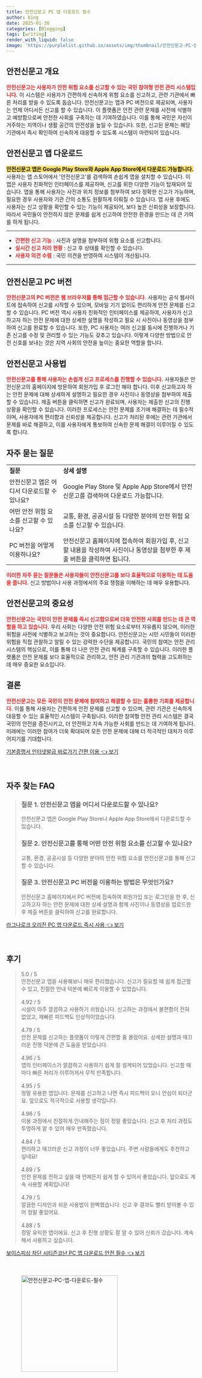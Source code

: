 ```yaml
---
title: 안전신문고 PC 앱 다운로드 필수
author: bing
date: 2025-01-30
categories: [Blogging]
tags: [writing]
render_with_liquid: false
image: 'https://purplelist.github.io/assets/img/thumbnail/안전신문고-PC-앱-다운로드-필수.webp'
---
```



<h2 id='안전신문고_개요'>안전신문고 개요</h2>

<p><b><span style="color: #ee2323;">안전신문고는 사용자가 안전 위험 요소를 신고할 수 있는 국민 참여형 안전 관리 시스템입니다.</span></b> 이 시스템은 사용자가 간편하게 신속하게 위험 요소를 신고하고, 관련 기관에서 빠른 처리를 받을 수 있도록 돕습니다. 안전신문고는 앱과 PC 버전으로 제공되며, 사용자는 언제 어디서든 신고를 할 수 있습니다. 이 플랫폼은 안전 관련 문제를 사전에 식별하고 예방함으로써 안전한 사회를 구축하는 데 기여하였습니다. 이를 통해 국민은 자신이 거주하는 지역이나 생활 공간의 안전성을 높일 수 있습니다. 또한, 신고된 문제는 해당 기관에서 즉시 확인하여 신속하게 대응할 수 있도록 시스템이 마련되어 있습니다.</p>

<h2 id='안전신문고_앱_다운로드'>안전신문고 앱 다운로드</h2>

<p><b><span style="background-color: #ffe066;">안전신문고 앱은 Google Play Store와 Apple App Store에서 다운로드 가능합니다.</span></b> 사용자는 앱 스토어에서 '안전신문고'를 검색하여 손쉽게 앱을 설치할 수 있습니다. 이 앱은 사용자 친화적인 인터페이스를 제공하며, 신고를 위한 다양한 기능이 탑재되어 있습니다. 앱을 통해 사용자는 사진과 위치 정보를 첨부하여 보다 정확한 신고가 가능하며, 필요한 경우 사용자와 기관 간의 소통도 원활하게 이뤄질 수 있습니다. 앱 사용 후에도 사용자는 신고 상황을 확인할 수 있는 기능이 제공되어, 보다 높은 신뢰성을 보장합니다. 따라서 국민들이 안전하지 않은 문제를 쉽게 신고하여 안전한 환경을 만드는 데 큰 기여를 하게 됩니다.</p>

<hr />

<ul>
    <li><b><span style="color: #ee2323;">간편한 신고 기능</span></b> : 사진과 설명을 첨부하여 위험 요소를 신고합니다.</li>
    <li><b><span style="color: #ee2323;">실시간 신고 처리 현황</span></b> : 신고 후 상태를 확인할 수 있습니다.</li>
    <li><b><span style="color: #ee2323;">사용자 의견 수렴</span></b> : 국민 의견을 반영하여 시스템이 개선됩니다.</li>
</ul>

<hr />

<h2 id='안전신문고_PC_버전'>안전신문고 PC 버전</h2>

<p><b><span style="color: #ee2323;">안전신문고의 PC 버전은 웹 브라우저를 통해 접근할 수 있습니다.</span></b> 사용자는 공식 웹사이트에 접속하여 신고를 시작할 수 있으며, 모바일 기기 없이도 편리하게 안전 문제를 신고할 수 있습니다. PC 버전 역시 사용자 친화적인 인터페이스를 제공하여, 사용자가 신고하고자 하는 안전 문제에 대한 상세한 설명을 작성하고 필요 시 사진이나 동영상을 첨부하여 신고를 완료할 수 있습니다. 또한, PC 사용자는 여러 신고를 동시에 진행하거나 기존 신고를 수정 및 관리할 수 있는 기능도 갖추고 있습니다. 이렇게 다양한 방법으로 안전 신호를 보내는 것은 지역 사회의 안전을 높이는 중요한 역할을 합니다.</p>

<h2 id='안전신문고_사용법'>안전신문고 사용법</h2>

<p><b><span style="color: #ee2323;">안전신문고를 통해 사용자는 손쉽게 신고 프로세스를 진행할 수 있습니다.</span></b> 사용자들은 안전신문고의 홈페이지에 방문하여 회원가입 후 로그인 해야 합니다. 이후 신고하고자 하는 안전 문제에 대해 상세하게 설명하고 필요한 경우 사진이나 동영상을 첨부하여 제출할 수 있습니다. 제출 버튼을 클릭하면 신고가 완료되며, 사용자는 제출한 신고의 진행 상황을 확인할 수 있습니다. 이러한 프로세스는 안전 문제를 조기에 해결하는 데 필수적이며, 사용자에게 편리함과 신뢰성을 제공합니다. 신고가 처리된 후에는 관련 기관에서 문제를 바로 해결하고, 이를 사용자에게 통보하여 신속한 문제 해결이 이루어질 수 있도록 합니다.</p>

<h2 id='자주_묻는_질문'>자주 묻는 질문</h2>

<table>
    <tr>
        <td><b>질문</b></td>
        <td><b>상세 설명</b></td>
    </tr>
    <tr>
        <td>안전신문고 앱은 어디서 다운로드할 수 있나요?</td>
        <td>Google Play Store 및 Apple App Store에서 안전신문고를 검색하여 다운로드 가능합니다.</td>
    </tr>
    <tr>
        <td>어떤 안전 위험 요소를 신고할 수 있나요?</td>
        <td>교통, 환경, 공공시설 등 다양한 분야의 안전 위험 요소를 신고할 수 있습니다.</td>
    </tr>
    <tr>
        <td>PC 버전을 어떻게 이용하나요?</td>
        <td>안전신문고 홈페이지에 접속하여 회원가입 후, 신고할 내용을 작성하여 사진이나 동영상을 첨부한 후 제출 버튼을 클릭하면 됩니다.</td>
    </tr>
</table>

<p><b><span style="color: #ee2323;">이러한 자주 묻는 질문들은 사용자들이 안전신문고를 보다 효율적으로 이용하는 데 도움을 줍니다.</span></b> 신고 방법이나 사용 과정에서의 주요 쟁점을 이해하는 데 매우 유용합니다.</p>

<h2 id='안전신문고의_중요성'>안전신문고의 중요성</h2>

<p><b><span style="color: #ee2323;">안전신문고는 국민이 안전 문제를 즉시 신고함으로써 더욱 안전한 사회를 만드는 데 큰 역할을 하고 있습니다.</span></b> 우리 사회는 다양한 안전 위험 요소로부터 자유롭지 않으며, 이러한 위험을 사전에 식별하고 보고하는 것이 중요합니다. 안전신문고는 시민 시민들이 이러한 위험을 직접 관찰하고 알릴 수 있는 강력한 수단을 제공합니다. 국민의 참여는 안전 관리 시스템의 핵심으로, 이를 통해 더 나은 안전 관리 체계를 구축할 수 있습니다. 이러한 플랫폼은 안전 문제를 보다 효율적으로 관리하고, 안전 관리 기관과의 협력을 고도화하는 데 매우 중요한 요소입니다.</p>

<h2 id='결론'>결론</h2>

<p><b><span style="color: #ee2323;">안전신문고는 모든 국민이 안전 문제에 참여하고 해결할 수 있는 훌륭한 기회를 제공합니다.</span></b> 이를 통해 사용자는 간편하게 안전 문제를 신고할 수 있으며, 관련 기관은 신속하게 대응할 수 있는 효율적인 시스템이 구축됩니다. 이러한 참여형 안전 관리 시스템은 결국 국민의 안전을 증진시키고, 더 안전하고 지속 가능한 사회를 만드는 데 기여하게 됩니다. 미래에는 이러한 참여가 더욱 확대되어 모든 안전 문제에 대해 더 적극적인 대처가 이루어지기를 기대합니다.</p>


<p><a class="click-button" title="기본증명서 인터넷발급 바로가기 간편 이용" href="https://purplelist.github.io/posts/%EA%B8%B0%EB%B3%B8%EC%A6%9D%EB%AA%85%EC%84%9C-%EC%9D%B8%ED%84%B0%EB%84%B7%EB%B0%9C%EA%B8%89-%EB%B0%94%EB%A1%9C%EA%B0%80%EA%B8%B0-%EA%B0%84%ED%8E%B8-%EC%9D%B4%EC%9A%A9/" rel="dofollow">기본증명서 인터넷발급 바로가기 간편 이용 👈 보기</a></p><br>
<h2 id='자주_찾는_FAQ'>자주 찾는 FAQ</h2>
<div itemscope="" itemtype="https://schema.org/FAQPage"> 
<blockquote> 
<div itemscope="" itemprop="mainEntity" itemtype="https://schema.org/Question"> 
<h3 itemprop="name">질문 1. 안전신문고 앱을 어디서 다운로드할 수 있나요?</h3> 
<div itemscope="" itemprop="acceptedAnswer" itemtype="https://schema.org/Answer"> 
<span itemprop="text"> 
<p>안전신문고 앱은 Google Play Store나 Apple App Store에서 다운로드할 수 있습니다.</p> 
</span> 
</div> 
</div> 

<div itemscope="" itemprop="mainEntity" itemtype="https://schema.org/Question"> 
<h3 itemprop="name">질문 2. 안전신문고를 통해 어떤 안전 위험 요소를 신고할 수 있나요?</h3> 
<div itemscope="" itemprop="acceptedAnswer" itemtype="https://schema.org/Answer"> 
<span itemprop="text"> 
<p>교통, 환경, 공공시설 등 다양한 분야의 안전 위험 요소를 안전신문고를 통해 신고할 수 있습니다.</p> 
</span> 
</div> 
</div> 

<div itemscope="" itemprop="mainEntity" itemtype="https://schema.org/Question"> 
<h3 itemprop="name">질문 3. 안전신문고 PC 버전을 이용하는 방법은 무엇인가요?</h3> 
<div itemscope="" itemprop="acceptedAnswer" itemtype="https://schema.org/Answer"> 
<span itemprop="text"> 
<p>안전신문고 홈페이지에서 PC 버전에 접속하여 회원가입 또는 로그인을 한 후, 신고하고자 하는 안전 문제에 대한 상세 설명과 함께 사진이나 동영상을 업로드한 후 제출 버튼을 클릭하여 신고를 완료합니다.</p> 
</span> 
</div> 
</div> 
</blockquote> 
</div>
<p><a class="click-button" title="라그나로크 오리진 PC 앱 다운로드 즉시 사용" href="https://purplelist.github.io/posts/%EB%9D%BC%EA%B7%B8%EB%82%98%EB%A1%9C%ED%81%AC-%EC%98%A4%EB%A6%AC%EC%A7%84-PC-%EC%95%B1-%EB%8B%A4%EC%9A%B4%EB%A1%9C%EB%93%9C-%EC%A6%89%EC%8B%9C-%EC%82%AC%EC%9A%A9/" rel="dofollow">라그나로크 오리진 PC 앱 다운로드 즉시 사용 👈 보기</a></p><br>
<h2 id='후기'>후기</h2>
<div itemscope itemtype="https://schema.org/Product">
  <blockquote>
  <div itemprop="review" itemscope itemtype="https://schema.org/Review">
      <div itemprop="reviewRating" itemscope itemtype="https://schema.org/Rating"> <span itemprop="ratingValue">5.0</span> / <span itemprop="bestRating">5</span> </div>
      <span itemprop="reviewBody">안전신문고 앱을 사용해보니 매우 편리했습니다. 신고가 필요할 때 쉽게 접근할 수 있고, 친절한 안내 덕분에 빠르게 이용할 수 있었습니다.</span>
  </div>
  <br>
  <div itemprop="review" itemscope itemtype="https://schema.org/Review">
      <div itemprop="reviewRating" itemscope itemtype="https://schema.org/Rating"> <span itemprop="ratingValue">4.92</span> / <span itemprop="bestRating">5</span> </div>
      <span itemprop="reviewBody">시설이 아주 깔끔하고 사용하기 쉬웠습니다. 신고하는 과정에서 불편함이 전혀 없었고, 재빠른 피드백도 인상적이었습니다.</span>
  </div>
  <br>
  <div itemprop="review" itemscope itemtype="https://schema.org/Review">
      <div itemprop="reviewRating" itemscope itemtype="https://schema.org/Rating"> <span itemprop="ratingValue">4.79</span> / <span itemprop="bestRating">5</span> </div>
      <span itemprop="reviewBody">안전 문제를 신고하는 플랫폼이 이렇게 간편할 줄 몰랐어요. 상세한 설명과 매끄러운 진행 덕분에 큰 도움을 받았습니다.</span>
  </div>
  <br>
  <div itemprop="review" itemscope itemtype="https://schema.org/Review">
      <div itemprop="reviewRating" itemscope itemtype="https://schema.org/Rating"> <span itemprop="ratingValue">4.96</span> / <span itemprop="bestRating">5</span> </div>
      <span itemprop="reviewBody">앱의 인터페이스가 깔끔하고 사용하기 쉽게 잘 설계되어 있었습니다. 신고할 때마다 빠른 처리가 이루어져서 무척 만족합니다.</span>
  </div>
  <br>
  <div itemprop="review" itemscope itemtype="https://schema.org/Review">
      <div itemprop="reviewRating" itemscope itemtype="https://schema.org/Rating"> <span itemprop="ratingValue">4.95</span> / <span itemprop="bestRating">5</span> </div>
      <span itemprop="reviewBody">정말 유용한 앱입니다. 문제를 신고하고 나면 즉시 피드백이 오니 안심이 되더군요. 앞으로도 적극적으로 사용할 생각입니다.</span>
  </div>
  <br>
  <div itemprop="review" itemscope itemtype="https://schema.org/Review">
      <div itemprop="reviewRating" itemscope itemtype="https://schema.org/Rating"> <span itemprop="ratingValue">4.96</span> / <span itemprop="bestRating">5</span> </div>
      <span itemprop="reviewBody">이용 과정에서 친절하게 안내해주는 점이 정말 좋았습니다. 신고 후 처리 과정도 투명하게 알 수 있어 매우 만족했습니다.</span>
  </div>
  <br>
  <div itemprop="review" itemscope itemtype="https://schema.org/Review">
      <div itemprop="reviewRating" itemscope itemtype="https://schema.org/Rating"> <span itemprop="ratingValue">4.84</span> / <span itemprop="bestRating">5</span> </div>
      <span itemprop="reviewBody">편리하고 매끄러운 신고 과정이 너무 좋았습니다. 주변 사람들에게도 추천하고 싶네요!</span>
  </div>
  <br>
  <div itemprop="review" itemscope itemtype="https://schema.org/Review">
      <div itemprop="reviewRating" itemscope itemtype="https://schema.org/Rating"> <span itemprop="ratingValue">4.89</span> / <span itemprop="bestRating">5</span> </div>
      <span itemprop="reviewBody">안전 문제를 전하고 싶을 때 언제든지 쉽게 할 수 있어서 좋았습니다. 앞으로도 계속 사용할 계획입니다!</span>
  </div>
  <br>
  <div itemprop="review" itemscope itemtype="https://schema.org/Review">
      <div itemprop="reviewRating" itemscope itemtype="https://schema.org/Rating"> <span itemprop="ratingValue">4.79</span> / <span itemprop="bestRating">5</span> </div>
      <span itemprop="reviewBody">깔끔한 디자인과 쉬운 사용법이 완벽했습니다. 신고 후 결과도 빨리 받아볼 수 있어 정말 좋았어요.</span>
  </div>
  <br>
  <div itemprop="review" itemscope itemtype="https://schema.org/Review">
      <div itemprop="reviewRating" itemscope itemtype="https://schema.org/Rating"> <span itemprop="ratingValue">4.88</span> / <span itemprop="bestRating">5</span> </div>
      <span itemprop="reviewBody">정말 유익한 앱이에요. 신고 후 진행 상황도 잘 알 수 있어 신뢰가 갔습니다. 계속해서 사용하고 싶습니다.</span>
  </div>
  </blockquote>
</div>
<p><a class="click-button" title="보이스피싱 차단 시티즌코난 PC 앱 다운로드 안전 필수" href="https://purplelist.github.io/posts/%EB%B3%B4%EC%9D%B4%EC%8A%A4%ED%94%BC%EC%8B%B1-%EC%B0%A8%EB%8B%A8-%EC%8B%9C%ED%8B%B0%EC%A6%8C%EC%BD%94%EB%82%9C-PC-%EC%95%B1-%EB%8B%A4%EC%9A%B4%EB%A1%9C%EB%93%9C-%EC%95%88%EC%A0%84-%ED%95%84%EC%88%98/" rel="dofollow">보이스피싱 차단 시티즌코난 PC 앱 다운로드 안전 필수 👈 보기</a></p><br>
<figure class="image"><img src="https://purplelist.github.io/assets/img/thumbnail/안전신문고-PC-앱-다운로드-필수.webp" alt="안전신문고-PC-앱-다운로드-필수" width="256" height="256"></figure>